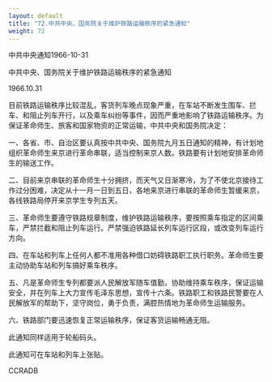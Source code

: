 ```yaml
---
layout: default
title: "72.中共中央、国务院关于维护铁路运输秩序的紧急通知"
weight: 72
---
```


中共中央通知1966-10-31

中共中央、国务院关于维护铁路运输秩序的紧急通知

1966.10.31

目前铁路运输秩序比较混乱，客货列车晚点现象严重，在车站不断发生围车、拦车、和阻止列车开行，以及乘车纠纷等事件，因而严重地影响了铁路运输秩序。为保证革命师生、旅客和国家物资的正常运输，中共中央和国务院决定：

一、各省、市、自治区要认真按中共中央、国务院九月五日通知的精神，有计划地组织革命师生来京进行革命串联，适当控制来京人数。铁路要有计划地安排革命师生的输送工作。

二、目前来京串联的革命师生十分拥挤，而天气又日渐寒冷，为了不使北京接待工作过分困难，决定从十一月一日到五日，各地来京进行串联的革命师生暂缓来京，各线铁路局停开来京学生专列五天。

三、革命师生要遵守铁路规章制度，维护铁路运输秩序，要按照乘车指定的区间乘车，严禁拦截和阻止列车运行。严禁强迫铁路延长列车运行区段，或改变列车运行方向。

四、在车站和列车上任何人都不准用各种借口妨碍铁路职工执行职务。革命师生要主动协助车站和列车搞好乘车秩序。

五、凡是革命师生专列都要派人民解放军随车值勤，协助维持乘车秩序，保证运输安全，并在列车上大力宣传毛泽东思想，宣传十六条。铁路职工和铁路民警要在人民解放军的帮助下，坚守岗位，勇于负责，满腔热情地为革命师生运输服务。

六、铁路部门要迅速恢复正常运输秩序，保证客货运输畅通无阻。

此通知同样适用于轮船码头。

此通知可在车站和列车上张贴。

CCRADB

